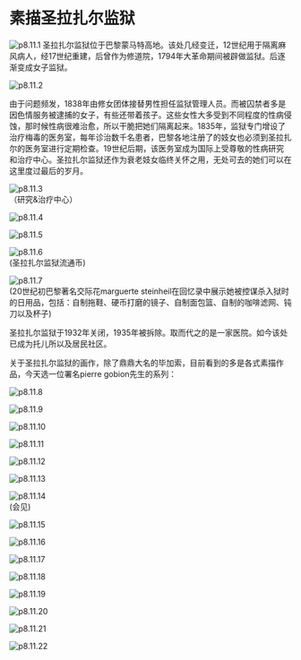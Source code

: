 # 素描圣拉扎尔监狱

![p8.11.1](/images/8.11.1.jpg)
​
圣拉扎尔监狱位于巴黎蒙马特高地。该处几经变迁，12世纪用于隔离麻风病人，经17世纪重建，后曾作为修道院，1794年大革命期间被辟做监狱。后逐渐变成女子监狱。

![p8.11.2](/images/8.11.2.jpg)

由于问题频发，1838年由修女团体接替男性担任监狱管理人员。而被囚禁者多是因色情服务被逮捕的女子，有些还带着孩子。这些女性大多受到不同程度的性病侵蚀，那时候性病很难治愈，所以干脆把她们隔离起来。1835年，监狱专门增设了治疗梅毒的医务室，每年诊治数千名患者，巴黎各地注册了的妓女也必须到圣拉扎尔的医务室进行定期检查。19世纪后期，该医务室成为国际上受尊敬的性病研究和治疗中心。圣拉扎尔监狱还作为衰老妓女临终关怀之用，无处可去的她们可以在这里度过最后的岁月。

![p8.11.3](/images/8.11.3.jpg)  
（研究&治疗中心）

![p8.11.4](/images/8.11.4.jpg)

![p8.11.5](/images/8.11.5.jpg)

![p8.11.6](/images/8.11.6.jpg)  
(圣拉扎尔监狱流通币)

![p8.11.7](/images/8.11.7.jpg)  
(20世纪初巴黎著名交际花marguerte steinheil在回忆录中展示她被控谋杀入狱时的日用品，包括：自制拖鞋、硬币打磨的镜子、自制面包篮、自制的咖啡滤网、钝刀以及杯子)

圣拉扎尔监狱于1932年关闭，1935年被拆除。取而代之的是一家医院。如今该处已成为托儿所以及居民社区。

关于圣拉扎尔监狱的画作，除了鼎鼎大名的毕加索，目前看到的多是各式素描作品，今天选一位署名pierre gobion先生的系列：

![p8.11.8](/images/8.11.8.jpg)

![p8.11.9](/images/8.11.9.jpg)

![p8.11.10](/images/8.11.10.jpg)

![p8.11.11](/images/8.11.11.jpg)

![p8.11.12](/images/8.11.12.jpg)

![p8.11.13](/images/8.11.13.jpg)

![p8.11.14](/images/8.11.14.jpg)  
(会见)

![p8.11.15](/images/8.11.15.jpg)

![p8.11.16](/images/8.11.16.jpg)

![p8.11.17](/images/8.11.17.jpg)

![p8.11.18](/images/8.11.18.jpg)

![p8.11.19](/images/8.11.19.jpg)

![p8.11.20](/images/8.11.20.jpg)

![p8.11.21](/images/8.11.21.jpg)

![p8.11.22](/images/8.11.22.jpg)
